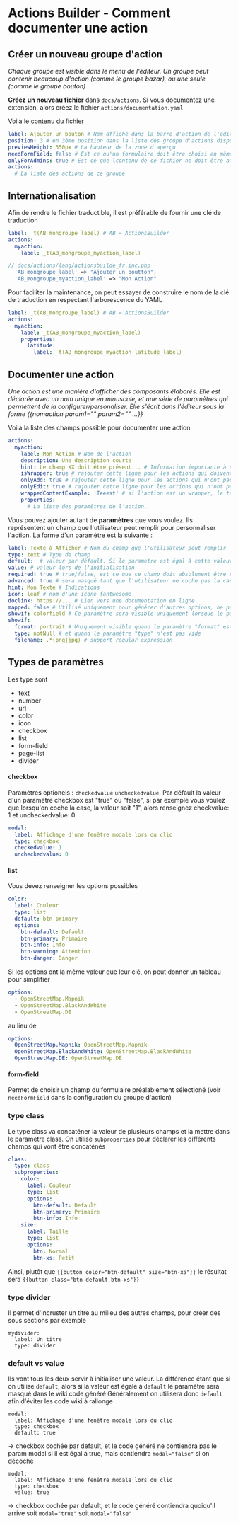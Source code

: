 # Actions Builder - Comment documenter une action

## Créer un nouveau groupe d'action

_Chaque groupe est visible dans le menu de l'éditeur. Un groupe peut contenir beaucoup d'action (comme le groupe bazar), ou une seule (comme le groupe bouton)_

**Créez un nouveau fichier** dans `docs/actions`. Si vous documentez une extension, alors créez le fichier `actions/documentation.yaml`

Voilà le contenu du fichier

```yaml
label: Ajouter un bouton # Nom affiché dans la barre d'action de l'éditeur
position: 3 # en 3ème position dans la liste des groupe d'actions disponibles
previewHeight: 350px # La hauteur de la zone d'aperçu
needFormField: false # Est ce qu'un formulaire doit être choisi en même temps que l'action ? (c'est le cas pour bazar)
onlyForAdmins: true # Est ce que lcontenu de ce fichier ne doit être affiché que pour les admins ?
actions:
  # La liste des actions de ce groupe
```

## Internationalisation

Afin de rendre le fichier traductible, il est préférable de fournir une clé de traduction

```yaml
label: _t(AB_mongroupe_label) # AB = ActionsBuilder
actions:
  myaction:
    label: _t(AB_mongroupe_myaction_label)
```

```php
// docs/actions/lang/actionsbuilde_fr.inc.php
  'AB_mongroupe_label' => "Ajouter un boutton",
  'AB_mongroupe_myaction_label' => "Mon Action"
```

Pour faciliter la maintenance, on peut essayer de construire le nom de la clé de traduction en respectant l'arborescence du YAML

```yaml
label: _t(AB_mongroupe_label) # AB = ActionsBuilder
actions:
  myaction:
    label: _t(AB_mongroupe_myaction_label)
    properties:
      latitude:
        label: _t(AB_mongroupe_myaction_latitude_label)
```

## Documenter une action

_Une action est une manière d'afficher des composants élaborés. Elle est déclarée avec un nom unique en minuscule, et une série de paramètres qui permettent de la configurer/personaliser. Elle s'écrit dans l'éditeur sous la forme {{nomaction param1="" param2="" ...}}_

Voilà la liste des champs possible pour documenter une action

```yaml
actions:
  myaction:
    label: Mon Action # Nom de l'action
    description: Une description courte
    hint: Le champ XX doit être présent... # Information importante à savoir si on utilise cette action
    isWrapper: true # rajouter cette ligne pour les actions qui doivent se fermer avec un {{end elem="action"}}
    onlyAdd: true # rajouter cette ligne pour les actions qui n'ont pas vocation à être éditées avec l'action-builder
    onlyEdit: true # rajouter cette ligne pour les actions qui n'ont pas vocation à être ajouter via l'action-builder
    wrappedContentExample: 'Teeest' # si l'action est un wrapper, le texte à inclure dans l'action à titre d'exemple
    properties:
      # La liste des paramètres de l'action.
```

Vous pouvez ajouter autant de **paramètres** que vous voulez. Ils représentent un champ que l'utilisateur peut remplir pour personnaliser l'action. La forme d'un paramètre est la suivante :

```yaml
label: Texte à Afficher # Nom du champ que l'utilisateur peut remplir
type: text # Type de champ
default:  # valeur par défault. Si le parametre est égal à cette valeur par default, il n'est pas inclus dans le code wiki généré
value: # valeur lors de l'initialisation
required: true # true/false, est ce que ce champ doit absolument être configuré par l'utilisateur
advanced: true # sera masqué tant que l'utilisateur ne coche pas la case "paramètres avancés"
hint: Mon Texte # Indications
icon: leaf # nom d'une icone fantwesome
doclink: https://... # Lien vers une documentation en ligne
mapped: false # Utilisé uniquement pour générer d'autres options, ne pas reporter ce param dans le code généré
showif: colorfield # Ce paramètre sera visible uniquement lorsque le paramètre colorfield n'est pas vide
showif:
  format: portrait # Uniquement visible quand le paramètre "format" est égal à "portait"
  type: notNull # et quand le paramètre "type" n'est pas vide
  filename: .*(png|jpg) # support regular expression
```

## Types de paramètres

Les type sont

- text
- number
- url
- color
- icon
- checkbox
- list
- form-field
- page-list
- divider

#### checkbox

Paramètres optionels : `checkedvalue` `uncheckedvalue`. Par défault la valeur d'un paramètre checkbox est "true" ou "false", si par exemple vous voulez que lorsqu'on coche la case, la valeur soit "1", alors renseignez checkvalue: 1 et uncheckedvalue: 0

```yaml
modal:
  label: Affichage d'une fenêtre modale lors du clic
  type: checkbox
  checkedvalue: 1
  uncheckedvalue: 0
```

#### list

Vous devez renseigner les options possibles

```yaml
color:
  label: Couleur
  type: list
  default: btn-primary
  options:
    btn-default: Default
    btn-primary: Primaire
    btn-info: Info
    btn-warning: Attention
    btn-danger: Danger
```

Si les options ont la même valeur que leur clé, on peut donner un tableau pour simplifier

```yaml
options:
  - OpenStreetMap.Mapnik
  - OpenStreetMap.BlackAndWhite
  - OpenStreetMap.DE
```

au lieu de

```yaml
options:
  OpenStreetMap.Mapnik: OpenStreetMap.Mapnik
  OpenStreetMap.BlackAndWhite: OpenStreetMap.BlackAndWhite
  OpenStreetMap.DE: OpenStreetMap.DE
```

#### form-field

Permet de choisir un champ du formulaire préalablement sélectioné (voir `needFormField` dans la configuration du groupe d'action)

### type class

Le type class va concaténer la valeur de plusieurs champs et la mettre dans le paramètre class. On utilise `subproperties` pour déclarer les différents champs qui vont être concaténés

```yaml
class:
  type: class
  subproperties:
    color:
      label: Couleur
      type: list
      options:
        btn-default: Default
        btn-primary: Primaire
        btn-info: Info
    size:
      label: Taille
      type: list
      options:
        btn: Normal
        btn-xs: Petit
```

Ainsi, plutôt que `{{button color="btn-default" size="btn-xs"}}` le résultat sera `{{button class="btn-default btn-xs"}}`

### type divider

Il permet d'incruster un titre au milieu des autres champs, pour créer des sous sections par exemple

```
mydivider:
  label: Un titre
  type: divider
```

### default vs value

Ils vont tous les deux servir à initialiser une valeur.
La différence étant que si on utilise `default`, alors si la valeur est égale à `default` le paramètre
sera masqué dans le wiki code généré
Généralement on utilisera donc `default` afin d'éviter les code wiki à rallonge

```
modal:
  label: Affichage d'une fenêtre modale lors du clic
  type: checkbox
  default: true
```

-> checkbox cochée par default, et le code généré ne contiendra pas le param modal si il est égal à true, mais contiendra `modal="false"` si on décoche

```
modal:
  label: Affichage d'une fenêtre modale lors du clic
  type: checkbox
  value: true
```

-> checkbox cochée par default, et le code généré contiendra quoiqu'il arrive soit `modal="true"` soit `modal="false"`
